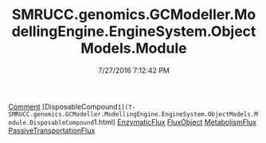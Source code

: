 ﻿---
title: SMRUCC.genomics.GCModeller.ModellingEngine.EngineSystem.ObjectModels.Module
date: 7/27/2016 7:12:42 PM
---

[Comment](T-SMRUCC.genomics.GCModeller.ModellingEngine.EngineSystem.ObjectModels.Module.Comment.html)
[DisposableCompound`1](T-SMRUCC.genomics.GCModeller.ModellingEngine.EngineSystem.ObjectModels.Module.DisposableCompound`1.html)
[EnzymaticFlux](T-SMRUCC.genomics.GCModeller.ModellingEngine.EngineSystem.ObjectModels.Module.EnzymaticFlux.html)
[FluxObject](T-SMRUCC.genomics.GCModeller.ModellingEngine.EngineSystem.ObjectModels.Module.FluxObject.html)
[MetabolismFlux](T-SMRUCC.genomics.GCModeller.ModellingEngine.EngineSystem.ObjectModels.Module.MetabolismFlux.html)
[PassiveTransportationFlux](T-SMRUCC.genomics.GCModeller.ModellingEngine.EngineSystem.ObjectModels.Module.PassiveTransportationFlux.html)
